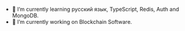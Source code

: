 
<!-- <div align="center">
  <img height="180em" src="https://github-readme-stats.vercel.app/api/top-langs/?username=bronzeDisc&layout=compact&langs_count=7&theme=dracula"/>
</div> -->
- 🌱 I’m currently learning русский язык, TypeScript, Redis, Auth and MongoDB.
- 🔭 I’m currently working on Blockchain Software.


<!-- 

- 🔭 I’m currently working on ...
- 🌱 I’m currently learning русский язык
- 👯 I’m looking to collaborate on ...
- 🤔 I’m looking for help with ...
- 💬 Ask me about ...
- 📫 How to reach me: ...
- ⚡ Fun fact: ...
-->

